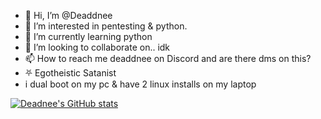 - 👋 Hi, I’m @Deaddnee
- 👀 I’m interested in pentesting & python.
- 🌱 I’m currently learning python
- 💞️ I’m looking to collaborate on.. idk
- 📫 How to reach me deaddnee on Discord and are there dms on this?
- ⛧ Egotheistic Satanist
- i dual boot on my pc & have 2 linux installs on my laptop

[![Deadnee's GitHub stats](https://github-readme-stats.vercel.app/api?username=deaddnee&theme=dark)](https://github.com/anuraghazra/github-readme-stats)

